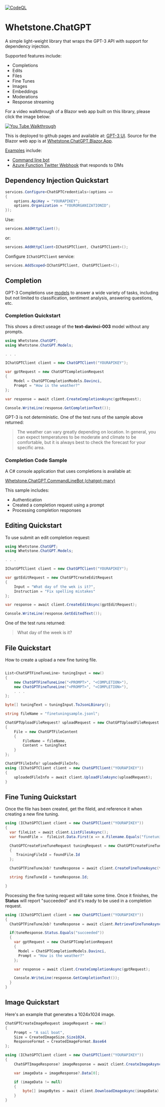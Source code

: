[![CodeQL](https://github.com/johniwasz/whetstone.chatgpt/actions/workflows/codeql.yml/badge.svg)](https://github.com/johniwasz/whetstone.chatgpt/actions/workflows/codeql.yml)

# Whetstone.ChatGPT

A simple light-weight library that wraps the GPT-3 API with support for dependency injection.

Supported features include:

- Completions
- Edits
- Files
- Fine Tunes
- Images
- Embeddings
- Moderations
- Response streaming

For a video walkthrough of a Blazor web app built on this library, please click the image below:

[![You Tube Walkthrough](https://img.youtube.com/vi/ifs98S9ktJU/0.jpg)](https://www.youtube.com/watch?v=ifs98S9ktJU)

This is deployed to github pages and available at: [GPT-3 UI](https://johniwasz.github.io/whetstone.chatgpt/). Source for the Blazor web app is at [Whetstone.ChatGPT.Blazor.App](https://github.com/johniwasz/whetstone.chatgpt/tree/main/src/examples/blazor/Whetstone.ChatGPT.Blazor.App/Whetstone.ChatGPT.Blazor.App).

[Examples](https://github.com/johniwasz/whetstone.chatgpt/tree/main/src/examples) include:

- [Command line bot](https://github.com/johniwasz/whetstone.chatgpt/tree/main/src/examples/Whetstone.ChatGPT.SimpleCommandlineBot)
- [Azure Function Twitter Webhook](https://github.com/johniwasz/whetstone.chatgpt/tree/main/src/examples/twitter-webhook) that responds to DMs

## Dependency Injection Quickstart

```C#
services.Configure<ChatGPTCredentials>(options =>
{    
    options.ApiKey = "YOURAPIKEY";
    options.Organization = "YOURORGANIZATIONID";
});
```

Use: 
```C#
services.AddHttpClient();
```
or:
```C#
services.AddHttpClient<IChatGPTClient, ChatGPTClient>();
```
Configure `IChatGPTClient` service:
```C#
services.AddScoped<IChatGPTClient, ChatGPTClient>();
```

## Completion

GPT-3 Completions use [models](https://beta.openai.com/docs/models) to answer a wide variety of tasks, including but not limited to classification, sentiment analysis, answering questions, etc. 

### Completion Quickstart

This shows a direct useage of the __text-davinci-003__ model without any prompts.

``` C#
using Whetstone.ChatGPT;
using Whetstone.ChatGPT.Models;

. . .

IChatGPTClient client = new ChatGPTClient("YOURAPIKEY");

var gptRequest = new ChatGPTCompletionRequest
{
    Model = ChatGPTCompletionModels.Davinci,
    Prompt = "How is the weather?"
};

var response = await client.CreateCompletionAsync(gptRequest);

Console.WriteLine(response.GetCompletionText());
```

GPT-3 is not deterministic. One of the test runs of the sample above returned:

> The weather can vary greatly depending on location. In general, you can expect temperatures to be moderate and climate to be comfortable, but it is always best to check the forecast for your specific area.

### Completion Code Sample

A C# console application that uses completions is available at:

[Whetstone.ChatGPT.CommandLineBot (chatgpt-marv)](https://github.com/johniwasz/whetstone.chatgpt/tree/main/src/examples/Whetstone.ChatGPT.CommandLineBot)

This sample includes:

- Authentication
- Created a completion request using a prompt
- Processing completion responses

## Editing Quickstart

To use submit an edit completion request:

``` C#
using Whetstone.ChatGPT;
using Whetstone.ChatGPT.Models;

. . .

IChatGPTClient client = new ChatGPTClient("YOURAPIKEY");

var gptEditRequest = new ChatGPTCreateEditRequest
{             
    Input = "What day of the wek is it?",
    Instruction = "Fix spelling mistakes"
};

var response = await client.CreateEditAsync(gptEditRequest);

Console.WriteLine(response.GetEditedText());
```

One of the test runs returned:

> What day of the week is it?

## File Quickstart

How to create a upload a new fine tuning file.

``` C#

List<ChatGPTFineTuneLine> tuningInput = new()
{
    new ChatGPTFineTuneLine("<PROMPT>", "<COMPLETION>"),
    new ChatGPTFineTuneLine("<PROMPT>", "<COMPLETION>"),
    . . .
};

byte[] tuningText = tuningInput.ToJsonLBinary();

string fileName = "finetuningsample.jsonl";

ChatGPTUploadFileRequest? uploadRequest = new ChatGPTUploadFileRequest
{
    File = new ChatGPTFileContent
    {
        FileName = fileName,
        Content = tuningText
    }
};

ChatGPTFileInfo? uploadedFileInfo;
using (IChatGPTClient client = new ChatGPTClient("YOURAPIKEY"))
{
    uploadedFileInfo = await client.UploadFileAsync(uploadRequest);
}
```

## Fine Tuning Quickstart

Once the file has been created, get the fileId, and reference it when creating a new fine tuning.

```C#
using (IChatGPTClient client = new ChatGPTClient("YOURAPIKEY"))
{
  var fileList = await client.ListFilesAsync();
  var foundFile =  fileList.Data.First(x => x.Filename.Equals("finetuningsample.jsonl"));

  ChatGPTCreateFineTuneRequest tuningRequest = new ChatGPTCreateFineTuneRequest
  {
     TrainingFileId = foundFile.Id
  };

  ChatGPTFineTuneJob? tuneResponse = await client.CreateFineTuneAsync(tuningRequest);

  string fineTuneId = tuneResponse.Id;

}

```

Processing the fine tuning request will take some time. Once it finishes, the __Status__ will report "succeeded" and it's ready to be used in a completion request.

```C#
using (IChatGPTClient client = new ChatGPTClient("YOURAPIKEY"))
{
  ChatGPTFineTuneJob? tuneResponse = await client.RetrieveFineTuneAsync("FINETUNEID");

  if(tuneResponse.Status.Equals("succeeded"))
  {
    var gptRequest = new ChatGPTCompletionRequest
    {
      Model = ChatGPTCompletionModels.Davinci,
      Prompt = "How is the weather?"
    };

    var response = await client.CreateCompletionAsync(gptRequest);

    Console.WriteLine(response.GetCompletionText());
  }
}

```

## Image Quickstart

Here's an example that generates a 1024x1024 image.

```C#
ChatGPTCreateImageRequest imageRequest = new()
{
    Prompt = "A sail boat",
    Size = CreatedImageSize.Size1024,
    ResponseFormat = CreatedImageFormat.Base64
};

using (IChatGPTClient client = new ChatGPTClient("YOURAPIKEY"))
{
    ChatGPTImageResponse? imageResponse = await client.CreateImageAsync(imageRequest);

    var imageData = imageResponse?.Data[0];

    if (imageData != null)
    {
        byte[] imageBytes = await client.DownloadImageAsync(imageData);
    }
}
```
